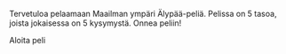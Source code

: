 Tervetuloa pelaamaan Maailman ympäri Älypää-peliä. Pelissa on 5 tasoa, joista jokaisessa on 5 kysymystä. Onnea peliin!

Aloita peli 

